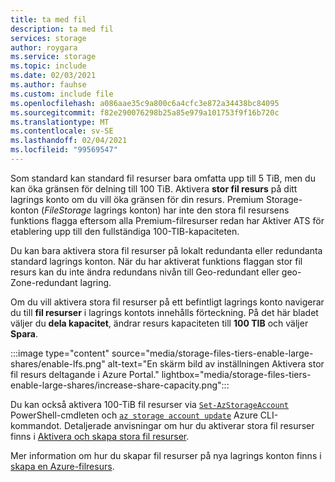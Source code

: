 ```yaml
---
title: ta med fil
description: ta med fil
services: storage
author: roygara
ms.service: storage
ms.topic: include
ms.date: 02/03/2021
ms.author: fauhse
ms.custom: include file
ms.openlocfilehash: a086aae35c9a800c6a4cfc3e872a34438bc84095
ms.sourcegitcommit: f82e290076298b25a85e979a101753f9f16b720c
ms.translationtype: MT
ms.contentlocale: sv-SE
ms.lasthandoff: 02/04/2021
ms.locfileid: "99569547"
---
```

Som standard kan standard fil resurser bara omfatta upp till 5 TiB, men du kan öka gränsen för delning till 100 TiB. Aktivera **stor fil resurs** på ditt lagrings konto om du vill öka gränsen för din resurs. Premium Storage-konton (*FileStorage* lagrings konton) har inte den stora fil resursens funktions flagga eftersom alla Premium-filresurser redan har Aktiver ATS för etablering upp till den fullständiga 100-TIB-kapaciteten.

Du kan bara aktivera stora fil resurser på lokalt redundanta eller redundanta standard lagrings konton. När du har aktiverat funktions flaggan stor fil resurs kan du inte ändra redundans nivån till Geo-redundant eller geo-Zone-redundant lagring.

Om du vill aktivera stora fil resurser på ett befintligt lagrings konto navigerar du till **fil resurser** i lagrings kontots innehålls förteckning.
På det här bladet väljer du **dela kapacitet**, ändrar resurs kapaciteten till **100 TIB** och väljer **Spara**.

:::image type="content" source="media/storage-files-tiers-enable-large-shares/enable-lfs.png" alt-text="En skärm bild av inställningen Aktivera stor fil resurs deltagande i Azure Portal." lightbox="media/storage-files-tiers-enable-large-shares/increase-share-capacity.png":::

Du kan också aktivera 100-TiB fil resurser via [`Set-AzStorageAccount`](/powershell/module/az.storage/set-azstorageaccount) PowerShell-cmdleten och [`az storage account update`](/cli/azure/storage/account#az-storage-account-update) Azure CLI-kommandot. Detaljerade anvisningar om hur du aktiverar stora fil resurser finns i [Aktivera och skapa stora fil resurser](../articles/storage/files/storage-files-how-to-create-large-file-share.md).

Mer information om hur du skapar fil resurser på nya lagrings konton finns i [skapa en Azure-filresurs](../articles/storage/files/storage-how-to-create-file-share.md).